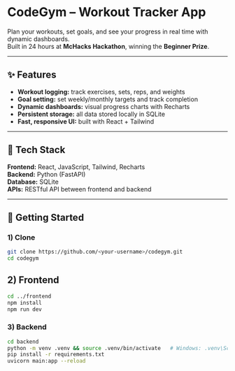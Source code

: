 # CodeGym – Workout Tracker App

Plan your workouts, set goals, and see your progress in real time with dynamic dashboards.  
Built in 24 hours at **McHacks Hackathon**, winning the **Beginner Prize**.

---

## ✨ Features
- **Workout logging:** track exercises, sets, reps, and weights
- **Goal setting:** set weekly/monthly targets and track completion
- **Dynamic dashboards:** visual progress charts with Recharts
- **Persistent storage:** all data stored locally in SQLite
- **Fast, responsive UI:** built with React + Tailwind

---

## 🧱 Tech Stack
**Frontend:** React, JavaScript, Tailwind, Recharts  
**Backend:** Python (FastAPI)  
**Database:** SQLite  
**APIs:** RESTful API between frontend and backend

---

## 🚀 Getting Started

### 1) Clone
```bash
git clone https://github.com/<your-username>/codegym.git
cd codegym
```
## 2) Frontend
```bash
cd ../frontend
npm install
npm run dev
```
### 3) Backend
```bash
cd backend
python -m venv .venv && source .venv/bin/activate   # Windows: .venv\Scripts\activate
pip install -r requirements.txt
uvicorn main:app --reload
```
